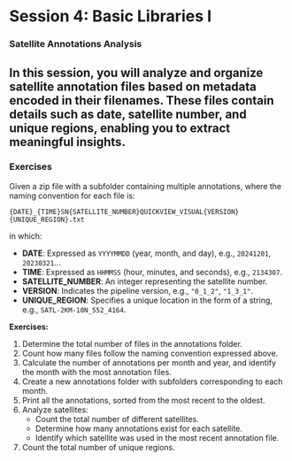 # Session 4: Basic Libraries I  

### Satellite Annotations Analysis  

In this session, you will analyze and organize satellite annotation files based on metadata encoded in their filenames. These files contain details such as date, satellite number, and unique regions, enabling you to extract meaningful insights.
---

### Exercises  

Given a zip file with a subfolder containing multiple annotations, where the naming convention for each file is:  
```
{DATE}_{TIME}SN{SATELLITE_NUMBER}QUICKVIEW_VISUAL{VERSION}{UNIQUE_REGION}.txt
```
in which:
- **DATE**: Expressed as `YYYYMMDD` (year, month, and day), e.g., `20241201`, `20230321`...  
- **TIME**: Expressed as `HHMMSS` (hour, minutes, and seconds), e.g., `2134307`.  
- **SATELLITE_NUMBER**: An integer representing the satellite number.  
- **VERSION**: Indicates the pipeline version, e.g., `"0_1_2"`, `"1_3_1"`.  
- **UNIQUE_REGION**: Specifies a unique location in the form of a string, e.g., `SATL-2KM-10N_552_4164`.  

**Exercises:**  
1. Determine the total number of files in the annotations folder.  
2. Count how many files follow the naming convention expressed above.  
3. Calculate the number of annotations per month and year, and identify the month with the most annotation files.  
4. Create a new annotations folder with subfolders corresponding to each month.  
5. Print all the annotations, sorted from the most recent to the oldest.  
6. Analyze satellites:  
   - Count the total number of different satellites.  
   - Determine how many annotations exist for each satellite.  
   - Identify which satellite was used in the most recent annotation file.  
7. Count the total number of unique regions.  
